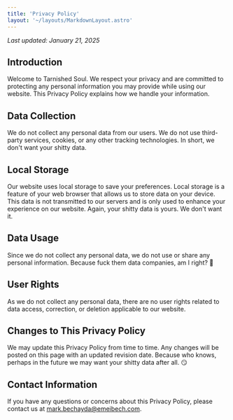 ```yaml
---
title: 'Privacy Policy'
layout: '~/layouts/MarkdownLayout.astro'
---
```


_Last updated: January 21, 2025_

## Introduction

Welcome to Tarnished Soul. We respect your privacy and are committed to protecting any personal information you may provide while using our website. This Privacy Policy explains how we handle your information.

## Data Collection

We do not collect any personal data from our users. We do not use third-party services, cookies, or any other tracking technologies. In short, we don't want your shitty data.

## Local Storage

Our website uses local storage to save your preferences. Local storage is a feature of your web browser that allows us to store data on your device. This data is not transmitted to our servers and is only used to enhance your experience on our website. Again, your shitty data is yours. We don't want it.

## Data Usage

Since we do not collect any personal data, we do not use or share any personal information. Because fuck them data companies, am I right? 🙌

## User Rights

As we do not collect any personal data, there are no user rights related to data access, correction, or deletion applicable to our website.

## Changes to This Privacy Policy

We may update this Privacy Policy from time to time. Any changes will be posted on this page with an updated revision date. Because who knows, perhaps in the future we may want your shitty data after all. 😏

## Contact Information

If you have any questions or concerns about this Privacy Policy, please contact us at mark.bechayda@emeibech.com.
